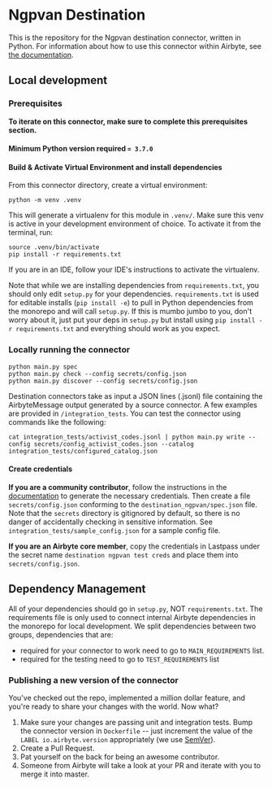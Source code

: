 # Ngpvan Destination

This is the repository for the Ngpvan destination connector, written in Python.
For information about how to use this connector within Airbyte, see [the documentation](https://docs.airbyte.io/integrations/destinations/ngpvan).

## Local development

### Prerequisites
**To iterate on this connector, make sure to complete this prerequisites section.**

#### Minimum Python version required `= 3.7.0`

#### Build & Activate Virtual Environment and install dependencies
From this connector directory, create a virtual environment:
```
python -m venv .venv
```

This will generate a virtualenv for this module in `.venv/`. Make sure this venv is active in your
development environment of choice. To activate it from the terminal, run:
```
source .venv/bin/activate
pip install -r requirements.txt
```
If you are in an IDE, follow your IDE's instructions to activate the virtualenv.

Note that while we are installing dependencies from `requirements.txt`, you should only edit `setup.py` for your dependencies. `requirements.txt` is
used for editable installs (`pip install -e`) to pull in Python dependencies from the monorepo and will call `setup.py`.
If this is mumbo jumbo to you, don't worry about it, just put your deps in `setup.py` but install using `pip install -r requirements.txt` and everything
should work as you expect.

### Locally running the connector

```
python main.py spec
python main.py check --config secrets/config.json
python main.py discover --config secrets/config.json
```

Destination connectors take as input a JSON lines (.jsonl) file containing the AirbyteMessage output generated by a source connector.
A few examples are provided in `/integration_tests`. You can test the connector using commands like the following:

```
cat integration_tests/activist_codes.jsonl | python main.py write --config secrets/config_activist_codes.json --catalog integration_tests/configured_catalog.json
```



#### Create credentials
**If you are a community contributor**, follow the instructions in the [documentation](https://docs.airbyte.io/integrations/destinations/ngpvan)
to generate the necessary credentials. Then create a file `secrets/config.json` conforming to the `destination_ngpvan/spec.json` file.
Note that the `secrets` directory is gitignored by default, so there is no danger of accidentally checking in sensitive information.
See `integration_tests/sample_config.json` for a sample config file.

**If you are an Airbyte core member**, copy the credentials in Lastpass under the secret name `destination ngpvan test creds`
and place them into `secrets/config.json`.

## Dependency Management
All of your dependencies should go in `setup.py`, NOT `requirements.txt`. The requirements file is only used to connect internal Airbyte dependencies in the monorepo for local development.
We split dependencies between two groups, dependencies that are:
* required for your connector to work need to go to `MAIN_REQUIREMENTS` list.
* required for the testing need to go to `TEST_REQUIREMENTS` list

### Publishing a new version of the connector
You've checked out the repo, implemented a million dollar feature, and you're ready to share your changes with the world. Now what?
1. Make sure your changes are passing unit and integration tests.
Bump the connector version in `Dockerfile` -- just increment the value of the `LABEL io.airbyte.version` appropriately (we use [SemVer](https://semver.org/)).
2. Create a Pull Request.
3. Pat yourself on the back for being an awesome contributor.
4. Someone from Airbyte will take a look at your PR and iterate with you to merge it into master.

